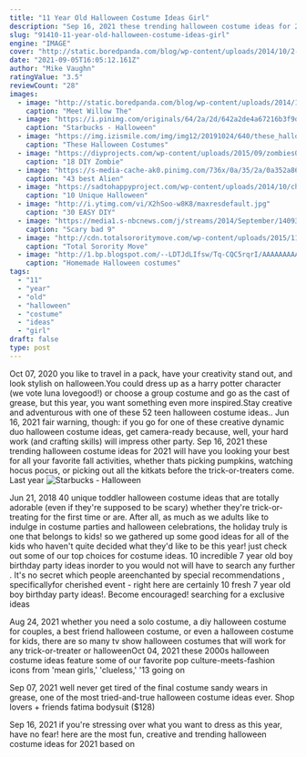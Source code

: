 ```yaml
---
title: "11 Year Old Halloween Costume Ideas Girl"
description: "Sep 16, 2021 these trending halloween costume ideas for 2021 will have you looking your best for all your favorite fall activities, whether thats picking pumpkins, watching hocus pocus, or picking out all the kitkats before the trick-or-treaters come. Last year"
slug: "91410-11-year-old-halloween-costume-ideas-girl"
engine: "IMAGE"
cover: "http://static.boredpanda.com/blog/wp-content/uploads/2014/10/2-year-old-girl-willow-halloween-costumes-11.jpg"
date: "2021-09-05T16:05:12.161Z"
author: "Mike Vaughn"
ratingValue: "3.5"
reviewCount: "28"
images:
  - image: "http://static.boredpanda.com/blog/wp-content/uploads/2014/10/2-year-old-girl-willow-halloween-costumes-11.jpg"
    caption: "Meet Willow The"
  - image: "https://i.pinimg.com/originals/64/2a/2d/642a2de4a67216b3f9dbb2e2ffd931f8.jpg"
    caption: "Starbucks - Halloween"
  - image: "https://img.izismile.com/img/img12/20191024/640/these_halloween_costumes_actually_look_good_640_high_06.jpg"
    caption: "These Halloween Costumes"
  - image: "https://diyprojects.com/wp-content/uploads/2015/09/zombies05.jpg"
    caption: "18 DIY Zombie"
  - image: "https://s-media-cache-ak0.pinimg.com/736x/0a/35/2a/0a352a86c9f0fd3837143ed3e35b7e4e--alien-halloween-costume-alien-costumes.jpg"
    caption: "43 best Alien"
  - image: "https://sadtohappyproject.com/wp-content/uploads/2014/10/children-halloween-costumes26.jpg"
    caption: "10 Unique Halloween"
  - image: "http://i.ytimg.com/vi/X2hSoo-w8K8/maxresdefault.jpg"
    caption: "30 EASY DIY"
  - image: "https://media1.s-nbcnews.com/j/streams/2014/September/140930/2D274906895745-today-bad-costumers-140930-06.today-inline-large.jpg"
    caption: "Scary bad 9"
  - image: "http://cdn.totalsororitymove.com/wp-content/uploads/2015/11/f755ca38e680ad92ad9e85098b5286df-768x1024.jpg"
    caption: "Total Sorority Move"
  - image: "http://1.bp.blogspot.com/--LDTJdLIfsw/Tq-CQC5rqrI/AAAAAAAAAqM/_1AynK7kI7c/s1600/L1380739.JPG"
    caption: "Homemade Halloween costumes"
tags:
  - "11"
  - "year"
  - "old"
  - "halloween"
  - "costume"
  - "ideas"
  - "girl"
draft: false
type: post
---
```


Oct 07, 2020 you like to travel in a pack, have your creativity stand out, and look stylish on halloween.You could dress up as a harry potter character (we vote luna lovegood!) or choose a group costume and go as the cast of grease, but this year, you want something even more inspired.Stay creative and adventurous with one of these 52 teen halloween costume ideas.. Jun 16, 2021 fair warning, though: if you go for one of these creative dynamic duo halloween costume ideas, get camera-ready because, well, your hard work (and crafting skills) will impress other party. Sep 16, 2021 these trending halloween costume ideas for 2021 will have you looking your best for all your favorite fall activities, whether thats picking pumpkins, watching hocus pocus, or picking out all the kitkats before the trick-or-treaters come. Last year
![Starbucks - Halloween](https://i.pinimg.com/originals/64/2a/2d/642a2de4a67216b3f9dbb2e2ffd931f8.jpg "Starbucks - Halloween")

Jun 21, 2018 40 unique toddler halloween costume ideas that are totally adorable (even if they&#39;re supposed to be scary) whether they&#39;re trick-or-treating for the first time or are. After all, as much as we adults like to indulge in costume parties and halloween celebrations, the holiday truly is one that belongs to kids! so we gathered up some good ideas for all of the kids who haven&#39;t quite decided what they&#39;d like to be this year! just check out some of our top choices for costume ideas. 10 incredible 7 year old boy birthday party ideas inorder to you would not will have to search any further . It&#39;s no secret which people areenchanted by special recommendations , specificallyfor cherished event - right here are certainly 10 fresh 7 year old boy birthday party ideas!. Become encouraged! searching for a exclusive ideas
<!--inArticleAds-->

<!--galleryOne-->

Aug 24, 2021 whether you need a solo costume, a diy halloween costume for couples, a best friend halloween costume, or even a halloween costume for kids, there are so many tv show halloween costumes that will work for any trick-or-treater or halloweenOct 04, 2021 these 2000s halloween costume ideas feature some of our favorite pop culture-meets-fashion icons from 'mean girls,' 'clueless,' '13 going on
<!--inArticleAds-->

<!--galleryTwo-->

Sep 07, 2021 well never get tired of the final costume sandy wears in grease, one of the most tried-and-true halloween costume ideas ever. Shop lovers + friends fatima bodysuit ($128)
<!--galleryThree-->

Sep 16, 2021 if you're stressing over what you want to dress as this year, have no fear! here are the most fun, creative and trending halloween costume ideas for 2021 based on